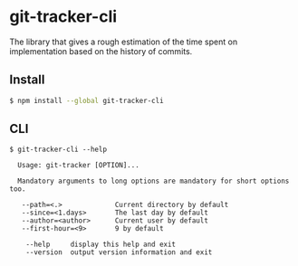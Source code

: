 # git-tracker-cli

The library that gives a rough estimation of the time spent on implementation based on the history of commits.

## Install

```bash
$ npm install --global git-tracker-cli
```


## CLI

```
$ git-tracker-cli --help

  Usage: git-tracker [OPTION]...

  Mandatory arguments to long options are mandatory for short options too.

   --path=<.>             Current directory by default
   --since=<1.days>       The last day by default
   --author=<author>      Current user by default
   --first-hour=<9>       9 by default

    --help     display this help and exit
    --version  output version information and exit
```
